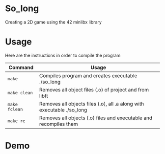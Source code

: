 # So_long

Creating a 2D game using the 42 minlibx library 

# Usage

Here are the instructions in order to compile the program

| Command | Usage |
| --- | --- |
| `make` | Compiles program and creates executable ./so_long
| `make clean` | Removes all object files (.o) of project and from libft
| `make fclean` | Removes all objects files (.o), all .a along with executable ./so_long
| `make re` | Removes all objects (.o) files and executable and recompiles them

# Demo


